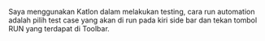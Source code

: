 Saya menggunakan Katlon dalam melakukan testing, cara run automation adalah pilih test case yang akan di run pada kiri side bar dan tekan tombol RUN yang terdapat di Toolbar.
